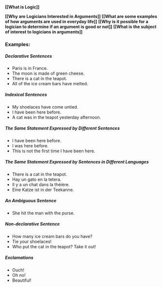 

**[[What is Logic]]**

**[[Why are Logicians Interested in Arguments]]**
**[[What are some examples of how arguments are used in everyday life]]**
**[[Why is it possible for a logician to determine if an argument is good or not]]**
**[[What is the subject of interest to logicians in arguments]]**

### Examples:

##### Declarative Sentences
-   Paris is in France.
-   The moon is made of green cheese.
-   There is a cat in the teapot.
-   All of the ice cream bars have melted.

##### Indexical Sentences
-   My shoelaces have come untied.
-   I have been here before.
-   A cat was in the teapot yesterday afternoon.

##### The Same Statement Expressed by Different Sentences
-   I have been here before.
-   I was here before.
-   This is not the first time I have been here.
##### The Same Statement Expressed by Sentences in Different Languages
-   There is a cat in the teapot.
-   Hay un gato en la tetera.
-   Il y a un chat dans la théière.
-   Eine Katze ist in der Teekanne.

##### An Ambiguous Sentence
-   She hit the man with the purse.

##### Non-declarative Sentence
-   How many ice cream bars do you have?
-   Tie your shoelaces!
-   Who put the cat in the teapot? Take it out!

##### Exclamations
-   Ouch!
-   Oh no!
-   Beautiful!


